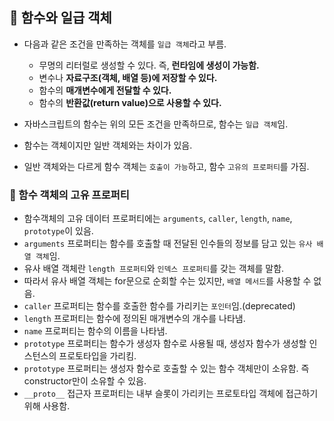 ## 📌 함수와 일급 객체

- 다음과 같은 조건을 만족하는 객체를 `일급 객체`라고 부름.
  - 무명의 리터럴로 생성할 수 있다. 즉, **런타임에 생성이 가능함.**
  - 변수나 **자료구조(객체, 배열 등)에 저장할 수 있다.**
  - 함수의 **매개변수에게 전달할 수 있다.**
  - 함수의 **반환값(return value)으로 사용할 수 있다.**

- 자바스크립트의 함수는 위의 모든 조건을 만족하므로, 함수는 `일급 객체`임.
- 함수는 객체이지만 일반 객체와는 차이가 있음.
- 일반 객체와는 다르게 함수 객체는 `호출이 가능`하고, 함수 `고유의 프로퍼티`를 가짐. 

### 📌 함수 객체의 고유 프로퍼티

- 함수객체의 고유 데이터 프로퍼티에는 `arguments`, `caller`, `length`, `name`, `prototype`이 있음.
- `arguments` 프로퍼티는 함수를 호출할 때 전달된 인수들의 정보를 담고 있는 `유사 배열 객체`임.
- 유사 배열 객체란 `length 프로퍼티`와 `인덱스 프로퍼티`를 갖는 객체를 말함.
- 따라서 유사 배열 객체는 for문으로 순회할 수는 있지만, `배열 메서드`를 사용할 수 없음.
- `caller` 프로퍼티는 함수를 호출한 함수를 가리키는 `포인터`임.(deprecated)
- `length` 프로퍼티는 함수에 정의된 매개변수의 개수를 나타냄.
- `name` 프로퍼티는 함수의 이름을 나타냄.
- `prototype` 프로퍼티는 함수가 생성자 함수로 사용될 때, 생성자 함수가 생성할 인스턴스의 프로토타입을 가리킴.
- `prototype` 프로퍼티는 생성자 함수로 호출할 수 있는 함수 객체만이 소유함. 즉 constructor만이 소유할 수 있음.
- `__proto__` 접근자 프로퍼티는 내부 슬롯이 가리키는 프로토타입 객체에 접근하기 위해 사용함.
